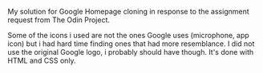 My solution for Google Homepage cloning in response to the assignment request from The Odin Project.

Some of the icons i used are not the ones Google uses (microphone, app icon) but i had hard time finding ones that had more resemblance. 
I did not use the original Google logo, i probably should have though. 
It's done with HTML and CSS only.  